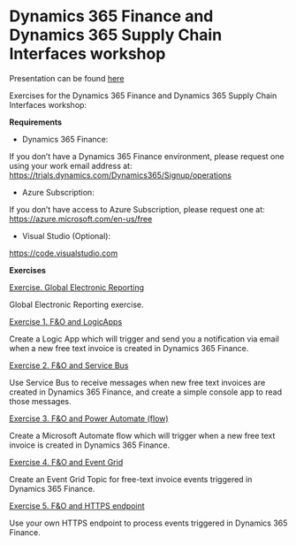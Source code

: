 # Dynamics 365 Finance and Dynamics 365 Supply Chain Interfaces workshop

Presentation can be found [here](https://github.com/julietsvq/DynamicsInterfaces/blob/master/Interfaces%20Workshop%20for%20ISVs.pdf)

Exercises for the Dynamics 365 Finance and Dynamics 365 Supply Chain Interfaces workshop:

**Requirements**

- Dynamics 365 Finance:

If you don’t have a Dynamics 365 Finance environment, please request one using your work email address at: https://trials.dynamics.com/Dynamics365/Signup/operations
 
- Azure Subscription:

If you don’t have access to Azure Subscription, please request one at: 
https://azure.microsoft.com/en-us/free
 
- Visual Studio (Optional):

https://code.visualstudio.com

**Exercises**

[Exercise. Global Electronic Reporting](https://github.com/julietsvq/DynamicsInterfaces/blob/master/Exercises/Exercise%20-%20Global%20Electronic%20Reporting.pdf)

Global Electronic Reporting exercise.

[Exercise 1. F&O and LogicApps](https://github.com/julietsvq/DynamicsInterfaces/blob/master/Exercises/Exercise%201%20-%20F%26O%20and%20LogicApps.pdf)

Create a Logic App which will trigger and send you a notification via email when a new free text invoice is created in Dynamics 365 Finance. 


[Exercise 2. F&O and Service Bus](https://github.com/julietsvq/DynamicsInterfaces/blob/master/Exercises/Exercise%202%20-%20F%26O%20and%20Service%20Bus.pdf)

Use Service Bus to receive messages when new free text invoices are created in Dynamics 365 Finance, and create a simple console app to read those messages. 


[Exercise 3. F&O and Power Automate (flow)](https://github.com/julietsvq/DynamicsInterfaces/blob/master/Exercises/Exercise%203%20-%20F%26O%20and%20Power%20Automate%20(flow).pdf)

Create a Microsoft Automate flow which will trigger when a new free text invoice is created in Dynamics 365 Finance. 


[Exercise 4. F&O and Event Grid](https://github.com/julietsvq/DynamicsInterfaces/blob/master/Exercises/Exercise%204%20-%20F%26O%20and%20Event%20Grid.pdf) 

Create an Event Grid Topic for free-text invoice events triggered in Dynamics 365 Finance.


[Exercise 5. F&O and HTTPS endpoint](https://github.com/julietsvq/DynamicsInterfaces/blob/master/Exercises/Exercise%205%20-%20F%26O%20and%20HTTPS%20endpoint.pdf)

Use your own HTTPS endpoint to process events triggered in Dynamics 365 Finance.

